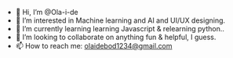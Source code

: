 - 👋 Hi, I’m @Ola-i-de
- 👀 I’m interested in Machine learning and AI and UI/UX designing.
- 🌱 I’m currently learning learning Javascript & relearning python..
- 💞️ I’m looking to collaborate on anything fun & helpful, I guess.
- 📫 How to reach me: olaidebod1234@gmail.com

<!---
Ola-i-de/Ola-i-de is a ✨ special ✨ repository because its `README.md` (this file) appears on your GitHub profile.
You can click the Preview link to take a look at your changes.
--->
